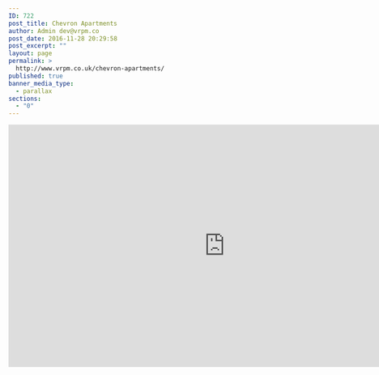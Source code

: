 ```yaml
---
ID: 722
post_title: Chevron Apartments
author: Admin dev@vrpm.co
post_date: 2016-11-28 20:29:58
post_excerpt: ""
layout: page
permalink: >
  http://www.vrpm.co.uk/chevron-apartments/
published: true
banner_media_type:
  - parallax
sections:
  - "0"
---
```

<iframe width="853" height="480" src="https://my.matterport.com/show/?m=9mJCQJzPGcH" frameborder="0" allowfullscreen></iframe>